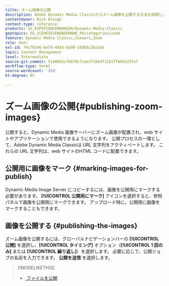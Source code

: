 ```yaml
---
title: ズーム画像の公開
description: Adobe Dynamic Media Classicからズーム画像を公開する方法を説明します。
contentOwner: Rick Brough
content-type: reference
products: SG_EXPERIENCEMANAGER/Dynamic-Media-Classic
geptopics: SG_SCENESEVENONDEMAND_PK/categories/zoom
feature: Dynamic Media Classic,Viewers,Zoom
role: User
exl-id: 74cf0346-be79-4916-8a98-16865c3ba3de
topic: Content Management
level: Intermediate
source-git-commit: 5140b62c76970cfcee271664f11b1ff605625fe7
workflow-type: tm+mt
source-wordcount: '153'
ht-degree: 0%

---
```


# ズーム画像の公開{#publishing-zoom-images}

公開すると、Dynamic Media 画像サーバーにズーム画像が配置され、web サイトやアプリケーションで使用できるようになります。 公開プロセスの一環として、Adobe Dynamic Media Classicは URL 文字列をアクティベートします。 これらの URL 文字列は、web サイトのHTML コードに配置できます。

## 公開用に画像をマーク {#marking-images-for-publish}

Dynamic Media Image Server にコピーするには、画像を公開用にマークする必要があります。 **[!UICONTROL 公開用にマーク]** アイコンを選択すると、参照パネルで画像を公開用にマークできます。 アップロード時に、公開用に画像をマークすることもできます。

## 画像を公開する {#publishing-the-images}

ズーム画像を公開するには、グローバルナビゲーションバーの **[!UICONTROL 公開]** を選択し、**[!UICONTROL タイミング]** オプション（**[!UICONTROL 1 回のみ]** または **[!UICONTROL 繰り返し]**）を選択します。 必要に応じて、公開ジョブの名前を入力できます。 **公開を送信** を選択します。

>[!MORELIKETHIS]
>
>* [&#x200B; ファイルを公開 &#x200B;](publishing-files.md#publishing_files)
